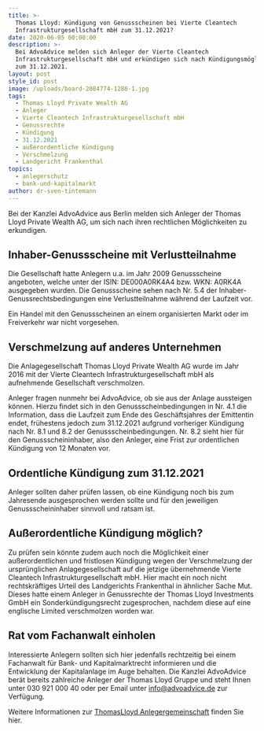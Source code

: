 ```yaml
---
title: >-
  Thomas Lloyd: Kündigung von Genussscheinen bei Vierte Cleantech
  Infrastrukturgesellschaft mbH zum 31.12.2021?
date: 2020-06-05 00:00:00
description: >-
  Bei AdvoAdvice melden sich Anleger der Vierte Cleantech
  Infrastrukturgesellschaft mbH und erkündigen sich nach Kündigungsmöglichkeit
  zum 31.12.2021.
layout: post
style_id: post
image: /uploads/board-2084774-1280-1.jpg
tags:
  - Thomas Lloyd Private Wealth AG
  - Anleger
  - Vierte Cleantech Infrastrukturgesellschaft mbH
  - Genussrechte
  - Kündigung
  - 31.12.2021
  - außerordentliche Kündigung
  - Verschmelzung
  - Landgericht Frankenthal
topics:
  - anlegerschutz
  - bank-und-kapitalmarkt
author: dr-sven-tintemann
---
```

Bei der Kanzlei AdvoAdvice aus Berlin melden sich Anleger der Thomas Lloyd Private Wealth AG, um sich nach ihren rechtlichen Möglichkeiten zu erkundigen.&nbsp;

## Inhaber-Genussscheine mit Verlustteilnahme

Die Gesellschaft hatte Anlegern u.a. im Jahr 2009 Genussscheine angeboten, welche unter der ISIN: DE000A0RK4A4 bzw. WKN: A0RK4A ausgegeben wurden. Die Genussscheine sehen nach Nr. 5.4 der Inhaber-Genussrechtsbedingungen eine Verlustteilnahme während der Laufzeit vor.&nbsp;

Ein Handel mit den Genussscheinen an einem organisierten Markt oder im Freiverkehr war nicht vorgesehen.&nbsp;

## Verschmelzung auf anderes Unternehmen

Die Anlagegesellschaft Thomas Lloyd Private Wealth AG wurde im Jahr 2016 mit der Vierte Cleantech Infrastrukturgesellschaft mbH als aufnehmende Gesellschaft verschmolzen.&nbsp;

Anleger fragen nunmehr bei AdvoAdvice, ob sie aus der Anlage aussteigen können. Hierzu findet sich in den Genussscheinbedingungen in Nr. 4.1 die Information, dass die Laufzeit zum Ende des Geschäftsjahres der Emittentin endet, frühestens jedoch zum 31.12.2021 aufgrund vorheriger Kündigung nach Nr. 8.1 und 8.2 der Genussscheinbedingungen. Nr. 8.2 sieht hier für den Genussscheininhaber, also den Anleger, eine Frist zur ordentlichen Kündigung von 12 Monaten vor.&nbsp;

## Ordentliche Kündigung zum 31.12.2021

Anleger sollten daher prüfen lassen, ob eine Kündigung noch bis zum Jahresende ausgesprochen werden sollte und für den jeweiligen Genussscheininhaber sinnvoll und ratsam ist.&nbsp;

## Außerordentliche Kündigung möglich?

Zu prüfen sein könnte zudem auch noch die Möglichkeit einer außerordentlichen und fristlosen Kündigung wegen der Verschmelzung der ursprünglichen Anlagegesellschaft auf die jetzige übernehmende Vierte Cleantech Infrastrukturgesellschaft mbH. Hier macht ein noch nicht rechtskräftiges Urteil des Landgerichts Frankenthal in ähnlicher Sache Mut. Dieses hatte einem Anleger in Genussrechte der Thomas Lloyd Investments GmbH ein Sonderkündigungsrecht zugesprochen, nachdem diese auf eine englische Limited verschmolzen worden war.&nbsp;

## Rat vom Fachanwalt einholen

Interessierte Anlegern sollten sich hier jedenfalls rechtzeitig bei einem Fachanwalt für Bank- und Kapitalmarktrecht informieren und die Entwicklung der Kapitalanlage im Auge behalten. Die Kanzlei AdvoAdvice berät bereits zahlreiche Anleger der Thomas Lloyd Gruppe und steht Ihnen unter 030 921 000 40 oder per Email unter info@advoadvice.de zur Verfügung.&nbsp;&nbsp;

Weitere Informationen zur [ThomasLloyd Anlegergemeinschaft](/themen/thomas-lloyd-anlegergemeinschaft/) finden Sie hier.&nbsp;